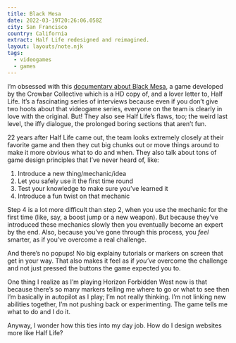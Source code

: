 ```yaml
---
title: Black Mesa
date: 2022-03-19T20:26:06.058Z
city: San Francisco
country: California
extract: Half Life redesigned and reimagined.
layout: layouts/note.njk
tags:
  - videogames
  - games
---
```


I’m obsessed with this [documentary about Black Mesa](https://youtu.be/G_TcAxAKCAI), a game developed by the Crowbar Collective which is a HD copy of, and a lover letter to, Half Life. It’s a fascinating series of interviews because even if you don’t give two hoots about that videogame series, everyone on the team is clearly in love with the original. But! They also see Half Life’s flaws, too; the weird last level, the iffy dialogue, the prolonged boring sections that aren’t fun.

22 years after Half Life came out, the team looks extremely closely at their favorite game and then they cut big chunks out or move things around to make it more obvious what to do and when. They also talk about tons of game design principles that I’ve never heard of, like:

1. Introduce a new thing/mechanic/idea
2. Let you safely use it the first time round
3. Test your knowledge to make sure you’ve learned it
4. Introduce a fun twist on that mechanic

Step 4 is a lot more difficult than step 2, when you use the mechanic for the first time (like, say, a boost jump or a new weapon). But because they’ve introduced these mechanics slowly then you eventually become an expert by the end. Also, because you’ve gone through this process, you _feel_ smarter, as if you’ve overcome a real challenge.

And there’s no popups! No big explainy tutorials or markers on screen that get in your way. That also makes it feel as if _you’ve_ overcome the challenge and not just pressed the buttons the game expected you to.

One thing I realize as I’m playing Horizon Forbidden West now is that because there’s so many markers telling me where to go or what to see then I’m basically in autopilot as I play; I’m not really thinking. I’m not linking new abilities together, I’m not pushing back or experimenting. The game tells me what to do and I do it.

Anyway, I wonder how this ties into my day job. How do I design websites more like Half Life?
